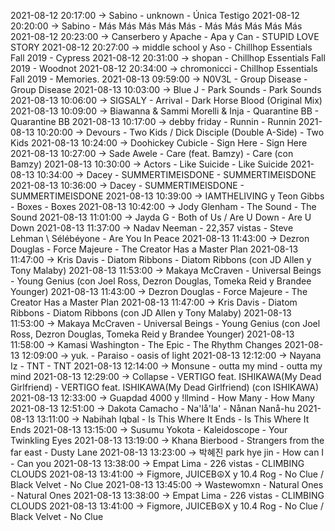 2021-08-12 20:17:00 -> Sabino - unknown - Única Testigo
2021-08-12 20:20:00 -> Sabino - Más Más Más Más Más - Más Más Más Más Más
2021-08-12 20:23:00 -> Canserbero y Apache - Apa y Can - STUPID LOVE STORY
2021-08-12 20:27:00 -> middle school y Aso - Chillhop Essentials Fall 2019 - Cypress
2021-08-12 20:31:00 -> shopan - Chillhop Essentials Fall 2019 - Woodnot
2021-08-12 20:34:00 -> chromonicci - Chillhop Essentials Fall 2019 - Memories.
2021-08-13 09:59:00 -> N0V3L - Group Disease - Group Disease
2021-08-13 10:03:00 -> Blue J - Park Sounds - Park Sounds
2021-08-13 10:06:00 -> SIGSALY - Arrival - Dark Horse Blood (Original Mix)
2021-08-13 10:09:00 -> Biawanna & Sammi Morelli & Inja - Quarantine BB - Quarantine BB
2021-08-13 10:17:00 -> debby friday - Runnin - Runnin
2021-08-13 10:20:00 -> Devours - Two Kids / Dick Disciple (Double A-Side) - Two Kids
2021-08-13 10:24:00 -> Doohickey Cubicle - Sign Here - Sign Here
2021-08-13 10:27:00 -> Sade Awele - Care (feat. Bamzy) - Care (con Bamzy)
2021-08-13 10:30:00 -> Actors - Like Suicide - Like Suicide
2021-08-13 10:34:00 -> Dacey - SUMMERTIMEISDONE - SUMMERTIMEISDONE
2021-08-13 10:36:00 -> Dacey - SUMMERTIMEISDONE - SUMMERTIMEISDONE
2021-08-13 10:39:00 -> IAMTHELIVING y Teon Gibbs - Boxes - Boxes
2021-08-13 10:42:00 -> Jody Glenham - The Sound - The Sound
2021-08-13 11:01:00 -> Jayda G - Both of Us / Are U Down - Are U Down
2021-08-13 11:37:00 -> Nadav Neeman - 22,357 vistas - Steve Lehman \ Sélébéyone - Are You In Peace
2021-08-13 11:43:00 -> Dezron Douglas - Force Majeure - The Creator Has a Master Plan
2021-08-13 11:47:00 -> Kris Davis - Diatom Ribbons - Diatom Ribbons (con JD Allen y Tony Malaby)
2021-08-13 11:53:00 -> Makaya McCraven - Universal Beings - Young Genius (con Joel Ross, Dezron Douglas, Tomeka Reid y Brandee Younger)
2021-08-13 11:43:00 -> Dezron Douglas - Force Majeure - The Creator Has a Master Plan
2021-08-13 11:47:00 -> Kris Davis - Diatom Ribbons - Diatom Ribbons (con JD Allen y Tony Malaby)
2021-08-13 11:53:00 -> Makaya McCraven - Universal Beings - Young Genius (con Joel Ross, Dezron Douglas, Tomeka Reid y Brandee Younger)
2021-08-13 11:58:00 -> Kamasi Washington - The Epic - The Rhythm Changes
2021-08-13 12:09:00 -> yuk. - Paraiso - oasis of light
2021-08-13 12:12:00 -> Nayana Iz - TNT - TNT
2021-08-13 12:14:00 -> Monsune - outta my mind - outta my mind
2021-08-13 12:29:00 -> Collapse - VERTIGO feat. ISHIKAWA(My Dead Girlfriend) - VERTIGO feat. ISHIKAWA(My Dead Girlfriend) (con ISHIKAWA)
2021-08-13 12:33:00 -> Guapdad 4000 y !llmind - How Many - How Many
2021-08-13 12:51:00 -> Dakota Camacho - Na'lå'la' - Nånan Nanå-hu
2021-08-13 13:11:00 -> Nabihah Iqbal - Is This Where It Ends - Is This Where It Ends
2021-08-13 13:15:00 -> Susumu Yokota - Kaleidoscope - Your Twinkling Eyes
2021-08-13 13:19:00 -> Khana Bierbood - Strangers from the far east - Dusty Lane
2021-08-13 13:23:00 -> 박혜진 park hye jin - How can I - Can you
2021-08-13 13:38:00 -> Empat Lima - 226 vistas - CLIMBING CLOUDS
2021-08-13 13:41:00 -> Figmore, JUICEB☮X y 10.4 Rog - No Clue / Black Velvet - No Clue
2021-08-13 13:45:00 -> Wastewomxn - Natural Ones - Natural Ones
2021-08-13 13:38:00 -> Empat Lima - 226 vistas - CLIMBING CLOUDS
2021-08-13 13:41:00 -> Figmore, JUICEB☮X y 10.4 Rog - No Clue / Black Velvet - No Clue
